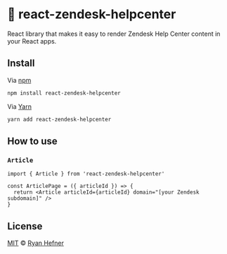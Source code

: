 # 📖 react-zendesk-helpcenter

React library that makes it easy to render Zendesk Help Center content in your React apps.

## Install

Via [npm](https://npmjs.com/package/react-zendesk-helpcenter)

```sh
npm install react-zendesk-helpcenter
```

Via [Yarn](https://yarn.pm/react-zendesk-helpcenter)

```sh
yarn add react-zendesk-helpcenter
```

## How to use

### `Article`

```
import { Article } from 'react-zendesk-helpcenter'

const ArticlePage = ({ articleId }) => {
  return <Article articleId={articleId} domain="[your Zendesk subdomain]" />
}
```

## License

[MIT](LICENSE) © [Ryan Hefner](https://www.ryanhefner.com)
